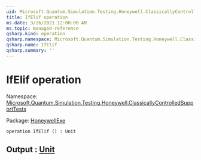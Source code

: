 ```yaml
---
uid: Microsoft.Quantum.Simulation.Testing.Honeywell.ClassicallyControlledSupportTests.IfElif
title: IfElif operation
ms.date: 3/26/2021 12:00:00 AM
ms.topic: managed-reference
qsharp.kind: operation
qsharp.namespace: Microsoft.Quantum.Simulation.Testing.Honeywell.ClassicallyControlledSupportTests
qsharp.name: IfElif
qsharp.summary: ''
---
```


# IfElif operation

Namespace: [Microsoft.Quantum.Simulation.Testing.Honeywell.ClassicallyControlledSupportTests](xref:Microsoft.Quantum.Simulation.Testing.Honeywell.ClassicallyControlledSupportTests)

Package: [HoneywellExe](https://nuget.org/packages/HoneywellExe)




```qsharp
operation IfElif () : Unit
```


## Output : [Unit](xref:microsoft.quantum.lang-ref.unit)

